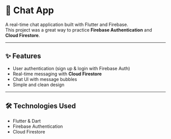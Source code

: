 # 💬 Chat App

A real-time chat application built with Flutter and Firebase.  
This project was a great way to practice **Firebase Authentication** and **Cloud Firestore**.  

---

## ✨ Features
- User authentication (sign up & login with Firebase Auth)  
- Real-time messaging with **Cloud Firestore**  
- Chat UI with message bubbles  
- Simple and clean design  

---

## 🛠️ Technologies Used
- Flutter & Dart  
- Firebase Authentication  
- Cloud Firestore  

